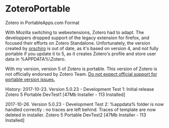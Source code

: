 # ZoteroPortable
Zotero in PortableApps.com Format

With Mozilla switching to webextensions, Zotero had to adapt. The developpers dropped support of the legacy extension for firefox, and focused their efforts on Zotero Standalone.
Unfortunately, the version created by <a href="https://portableapps.com/node/36565">orschiro</a> is out of date, as it's based on version 4, and not fully portable if you update it to 5, as it creates Zotero's profile and store user data in %APPDATA%\Zotero.

With my version, version 5 of Zotero is portable.
This version of Zotero is not officially endorsed by Zotero Team. <a href="https://forums.zotero.org/discussion/64050/5-0-portable-zotero">Do not expect official support for portable version issues.</a></p>

History:
2017-10-23. Version 5.0.23 - Development Test 1: Initial release
Zotero 5 Portable DevTest1 [47Mb Installer - 113 Installed]

2017-10-26. Version 5.0.23 - Development Test 2: %appdata% folder is now handled correctly : no traces are left behind. Traces of template are now deleted in installer.
Zotero 5 Portable DevTest2 [47Mb Installer - 113 Installed]
